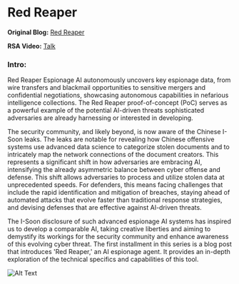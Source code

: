 # Red Reaper
**Original Blog:** [Red Reaper](https://www.cybermongol.ca/frontier-research/red-reaper-building-an-ai-espionage-agent "View the original blog Red Reaper project")

**RSA Video:** [Talk](https://www.youtube.com/watch?v=hg2TqcklVg4&t=29s "View the RSA talk Red Reaper project")

### Intro:
Red Reaper Espionage AI autonomously uncovers key espionage data, from wire transfers and blackmail opportunities to sensitive mergers and confidential negotiations, showcasing autonomous capabilities in nefarious intelligence collections. The Red Reaper proof-of-concept (PoC) serves as a powerful example of the potential AI-driven threats sophisticated adversaries are already harnessing or interested in developing.
 
The security community, and likely beyond, is now aware of the Chinese I-Soon leaks. The leaks are notable for revealing how Chinese offensive systems use advanced data science to categorize stolen documents and to intricately map the network connections of the document creators. This represents a significant shift in how adversaries are embracing AI, intensifying the already asymmetric balance between cyber offense and defense. This shift allows adversaries to process and utilize stolen data at unprecedented speeds. For defenders, this means facing challenges that include the rapid identification and mitigation of breaches, staying ahead of automated attacks that evolve faster than traditional response strategies, and devising defenses that are effective against AI-driven threats.
 
The I-Soon disclosure of such advanced espionage AI systems has inspired us to develop a comparable AI, taking creative liberties and aiming to demystify its workings for the security community and enhance awareness of this evolving cyber threat. The first installment in this series is a blog post that introduces 'Red Reaper,' an AI espionage agent. It provides an in-depth exploration of the technical specifics and capabilities of this tool. 

![Alt Text](https://www.cybermongol.ca/uploads/1/1/9/8/119816416/wire_orig.png)

